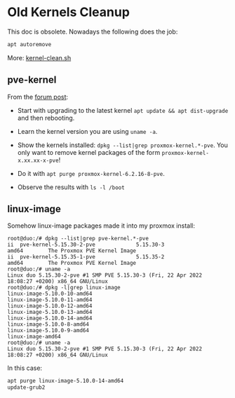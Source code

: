 # Old Kernels Cleanup

This doc is obsolete.  Nowadays the following does the job:

```sh
apt autoremove
```

More:
[kernel-clean.sh](https://github.com/tteck/Proxmox/blob/main/misc/kernel-clean.sh)

## pve-kernel

From the
[forum post](https://forum.proxmox.com/threads/clean-old-kernels.42040/#post-204417):

* Start with upgrading to the latest kernel `apt update && apt dist-upgrade` and
then rebooting.
* Learn the kernel version you are using `uname -a`.
* Show the kernels installed:  `dpkg --list|grep proxmox-kernel.*-pve`.
You only want to remove kernel packages of the form
`proxmox-kernel-x.xx.xx-x-pve`!

* Do it with `apt purge proxmox-kernel-6.2.16-8-pve`.
* Observe the results with `ls -l /boot`

## linux-image

Somehow linux-image packages made it into my proxmox install:

```
root@duo:/# dpkg --list|grep pve-kernel.*-pve
ii  pve-kernel-5.15.30-2-pve             5.15.30-3                              amd64        The Proxmox PVE Kernel Image
ii  pve-kernel-5.15.35-1-pve             5.15.35-2                              amd64        The Proxmox PVE Kernel Image
root@duo:/# uname -a
Linux duo 5.15.30-2-pve #1 SMP PVE 5.15.30-3 (Fri, 22 Apr 2022 18:08:27 +0200) x86_64 GNU/Linux
root@duo:/# dpkg -l|grep linux-image
linux-image-5.10.0-10-amd64
linux-image-5.10.0-11-amd64
linux-image-5.10.0-12-amd64
linux-image-5.10.0-13-amd64
linux-image-5.10.0-14-amd64
linux-image-5.10.0-8-amd64
linux-image-5.10.0-9-amd64
linux-image-amd64
root@duo:/# uname -a
Linux duo 5.15.30-2-pve #1 SMP PVE 5.15.30-3 (Fri, 22 Apr 2022 18:08:27 +0200) x86_64 GNU/Linux
```

In this case:

```sh
apt purge linux-image-5.10.0-14-amd64
update-grub2
```
